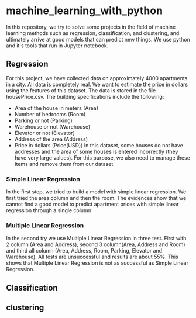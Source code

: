 # machine_learning_with_python

In this repository, we try to solve some projects in the field of machine learning methods such as regression, classification, and clustering, and ultimately arrive at good models that can predict new things. We use python and it's tools that run in Jupyter notebook. 

## Regression
For this project, we have collected data on approximately 4000 apartments in a city. All data is completely real. We want to estimate the price in dollars using the features of this dataset. The data is stored in the file housePrice.csv.
The building specifications include the following:
- Area of ​​the house in meters (Area)
- Number of bedrooms (Room)
- Parking or not (Parking)
- Warehouse or not (Warehouse)
- Elevator or not (Elevator)
- Address of the area (Address)
- Price in dollars (Price(USD))
In this dataset, some houses do not have addresses and the area of ​​some houses is entered incorrectly (they have very large values). For this purpose, we also need to manage these items and remove them from our dataset.
### Simple Linear Regression
In the first step, we tried to build a model with simple linear regression. We first tried the area column and then the room. The evidences show that we cannot find a good model to predict apartment prices with simple linear regression through a single column.
### Multiple Linear Regression
In the second try we use Multiple Linear Regression in three test. First with 2 column (Area and Address), second 3 column(Area, Address and Room) and third all column (Area, Address, Room, Parking, Elevator and Warehouse).
All tests are unsuccessful and results are about 55%. This shows that Multiple Linear Regression is not as successful as Simple Linear Regression.

## Classification

## clustering